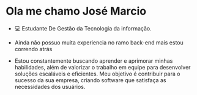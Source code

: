 
# Ola me chamo José Marcio 

- 💻 Estudante De Gestão da Tecnologia da informação.

- Ainda não possuo muita experiencia no ramo back-end mais estou correndo atrás
- Estou constantemente buscando aprender e aprimorar minhas habilidades, além de valorizar o trabalho em equipe para desenvolver soluções escaláveis e eficientes. Meu objetivo é contribuir para o sucesso da sua empresa, criando software que satisfaça as necessidades dos usuários.
